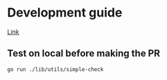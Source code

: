 # Development guide

[Link](https://github.com/richardkovar/rod/blob/main/.github/CONTRIBUTING.md)

## Test on local before making the PR

```bash
go run ./lib/utils/simple-check
```
